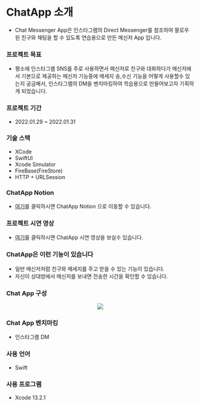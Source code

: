 # ChatApp 소개
- Chat Messenger App은 인스타그램의 Direct Messenger를 참조하여 팔로우 된 친구와 채팅을 할 수 있도록 연습용으로 만든 메신저 App 입니다.

### 프로젝트 목표
- 평소에 인스타그램 SNS를 주로 사용하면서 메신저로 친구와 대화하다가 메신저에서 기본으로 제공하는 메신저 기능중에 메세지 송,수신 기능을 어떻게 사용할수 있는지 궁금해서, 인스타그램의 DM을 벤치마킹하여 학습용으로 만들어보고자 기획하게 되었습니다.

### 프로젝트 기간
- 2022.01.29 ~ 2022.01.31

### 기술 스택
- XCode
- SwiftUI
- Xcode Simulator
- FireBase(FireStore)
- HTTP + URLSession

### ChatApp Notion 
- [여기](https://www.notion.so/Messenger-App-a0bef1454e304a0a80e49c71c2c1b9e7?pvs=4)를 클릭하시면 ChatApp Notion 으로 이동할 수 있습니다. 

### 프로젝트 시연 영상
- [여기](https://youtu.be/cG7c6JwBkWA)를 클릭하시면 ChatApp 시연 영상을 보실수 있습니다.

### ChatApp은 이런 기능이 있습니다
- 일반 메신저처럼 친구와 메세지를 주고 받을 수 있는 기능이 있습니다.
- 자신이 상대방에서 메신저를 보내면 전송한 시간을 확인할 수 있습니다.

### Chat App 구성
<div align="center">
<img src="https://github.com/rlatjdgh9612/ChatApp/assets/78453933/b96c0962-0eeb-419c-9df3-4271571480c1">
</div>

### Chat App 벤치마킹
- 인스타그램 DM

### 사용 언어
- Swift

### 사용 프로그램
- Xcode 13.2.1
